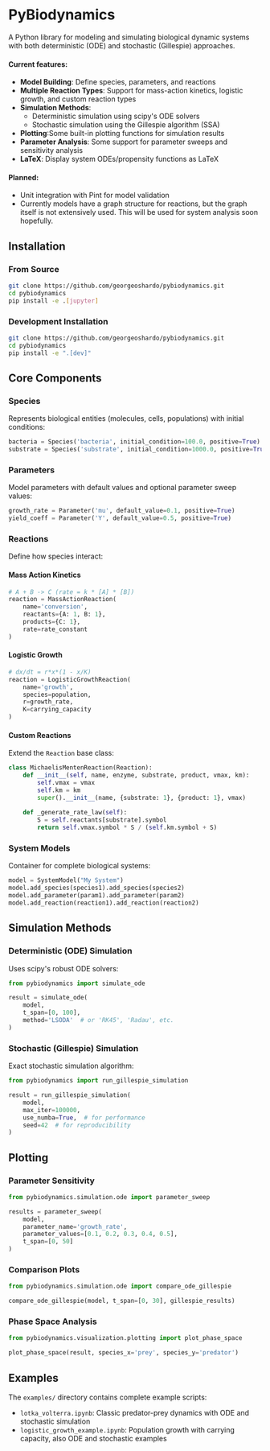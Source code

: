 # PyBiodynamics

A Python library for modeling and simulating biological dynamic systems with both deterministic (ODE) and stochastic (Gillespie) approaches. 

#### Current features:

- **Model Building**: Define species, parameters, and reactions
- **Multiple Reaction Types**: Support for mass-action kinetics, logistic growth, and custom reaction types
- **Simulation Methods**: 
  - Deterministic simulation using scipy's ODE solvers
  - Stochastic simulation using the Gillespie algorithm (SSA)
- **Plotting**:Some built-in plotting functions for simulation results
- **Parameter Analysis**: Some support for parameter sweeps and sensitivity analysis
- **LaTeX**: Display system ODEs/propensity functions as LaTeX

#### Planned:

- Unit integration with Pint for model validation
- Currently models have a graph structure for reactions, but the graph itself is not extensively used. This will be used for system analysis soon hopefully.


## Installation

### From Source
```bash
git clone https://github.com/georgeoshardo/pybiodynamics.git
cd pybiodynamics
pip install -e .[jupyter]
```

### Development Installation
```bash
git clone https://github.com/georgeoshardo/pybiodynamics.git
cd pybiodynamics
pip install -e ".[dev]"
```


## Core Components

### Species
Represents biological entities (molecules, cells, populations) with initial conditions:

```python
bacteria = Species('bacteria', initial_condition=100.0, positive=True)
substrate = Species('substrate', initial_condition=1000.0, positive=True)
```

### Parameters
Model parameters with default values and optional parameter sweep values:

```python
growth_rate = Parameter('mu', default_value=0.1, positive=True)
yield_coeff = Parameter('Y', default_value=0.5, positive=True)
```

### Reactions
Define how species interact:

#### Mass Action Kinetics
```python
# A + B -> C (rate = k * [A] * [B])
reaction = MassActionReaction(
    name='conversion',
    reactants={A: 1, B: 1},
    products={C: 1},
    rate=rate_constant
)
```

#### Logistic Growth
```python
# dx/dt = r*x*(1 - x/K)
reaction = LogisticGrowthReaction(
    name='growth',
    species=population,
    r=growth_rate,
    K=carrying_capacity
)
```

#### Custom Reactions
Extend the `Reaction` base class:

```python
class MichaelisMentenReaction(Reaction):
    def __init__(self, name, enzyme, substrate, product, vmax, km):
        self.vmax = vmax
        self.km = km
        super().__init__(name, {substrate: 1}, {product: 1}, vmax)
    
    def _generate_rate_law(self):
        S = self.reactants[substrate].symbol
        return self.vmax.symbol * S / (self.km.symbol + S)
```

### System Models
Container for complete biological systems:

```python
model = SystemModel("My System")
model.add_species(species1).add_species(species2)
model.add_parameter(param1).add_parameter(param2)
model.add_reaction(reaction1).add_reaction(reaction2)
```

## Simulation Methods

### Deterministic (ODE) Simulation
Uses scipy's robust ODE solvers:

```python
from pybiodynamics import simulate_ode

result = simulate_ode(
    model,
    t_span=[0, 100],
    method='LSODA'  # or 'RK45', 'Radau', etc.
)
```

### Stochastic (Gillespie) Simulation
Exact stochastic simulation algorithm:

```python
from pybiodynamics import run_gillespie_simulation

result = run_gillespie_simulation(
    model,
    max_iter=100000,
    use_numba=True,  # for performance
    seed=42  # for reproducibility
)
```

## Plotting

### Parameter Sensitivity
```python
from pybiodynamics.simulation.ode import parameter_sweep

results = parameter_sweep(
    model,
    parameter_name='growth_rate',
    parameter_values=[0.1, 0.2, 0.3, 0.4, 0.5],
    t_span=[0, 50]
)
```

### Comparison Plots
```python
from pybiodynamics.simulation.ode import compare_ode_gillespie

compare_ode_gillespie(model, t_span=[0, 30], gillespie_results)
```

### Phase Space Analysis
```python
from pybiodynamics.visualization.plotting import plot_phase_space

plot_phase_space(result, species_x='prey', species_y='predator')
```

## Examples

The `examples/` directory contains complete example scripts:

- `lotka_volterra.ipynb`: Classic predator-prey dynamics with ODE and stochastic simulation
- `logistic_growth_example.ipynb`: Population growth with carrying capacity, also ODE and stochastic examples

